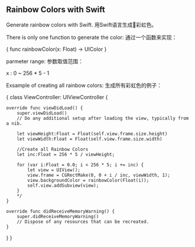Rainbow Colors with Swift
-------------------------

Generate rainbow colors with Swift.
用Swift语言生成🌈彩虹色。

There is only one function to generate the color:
通过一个函数来实现：

{
func rainbowColor(x: Float) -> UIColor
}

parmeter range: 
参数取值范围：

x : 0 ~ 256 * 5 - 1


Exsample of creating all rainbow colors:
生成所有彩虹色的例子：

{
class ViewController: UIViewController {
                            
    override func viewDidLoad() {
        super.viewDidLoad()
        // Do any additional setup after loading the view, typically from a nib.
        
        let viewHeight:Float = Float(self.view.frame.size.height)
        let viewWidth:Float = Float(self.view.frame.size.width)
        
        //Create all Rainbow Colors
        let inc:Float = 256 * 5 / viewHeight;
        
        for (var i:Float = 0.0; i < 256 * 5; i += inc) {
            let view = UIView();
            view.frame = CGRectMake(0, 0 + i / inc, viewWidth, 1);
            view.backgroundColor = rainbowColor(Float(i));
            self.view.addSubview(view);
        }
        */
    }

    override func didReceiveMemoryWarning() {
        super.didReceiveMemoryWarning()
        // Dispose of any resources that can be recreated.
    }
}
}
